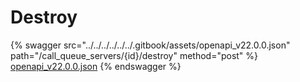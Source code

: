 # Destroy

{% swagger src="../../../../../../.gitbook/assets/openapi_v22.0.0.json" path="/call_queue_servers/{id}/destroy" method="post" %}
[openapi_v22.0.0.json](../../../../../../.gitbook/assets/openapi_v22.0.0.json)
{% endswagger %}
